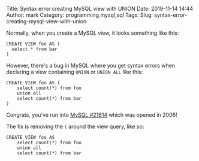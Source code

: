 Title: Syntax error creating MySQL view with UNION
Date: 2019-11-14 14:44
Author: mark
Category: programming,mysql,sql
Tags: 
Slug: syntax-error-creating-mysql-view-with-union

Normally, when you create a MySQL view, it looks something like this:
```
CREATE VIEW foo AS (
  select * from bar
)
```

However, there's a bug in MySQL where you get syntax errors when declaring a view containing `UNION` or `UNION ALL` like this:
```
CREATE VIEW foo AS (
    select count(*) from foo
    union all
    select count(*) from bar
)
```

Congrats, you've run into [MySQL #21614](https://bugs.mysql.com/bug.php?id=21614) which was opened in 2006!

The fix is removing the `(` around the view query, like so:
```
CREATE VIEW foo AS
    select count(*) from foo
    union all
    select count(*) from bar
```
